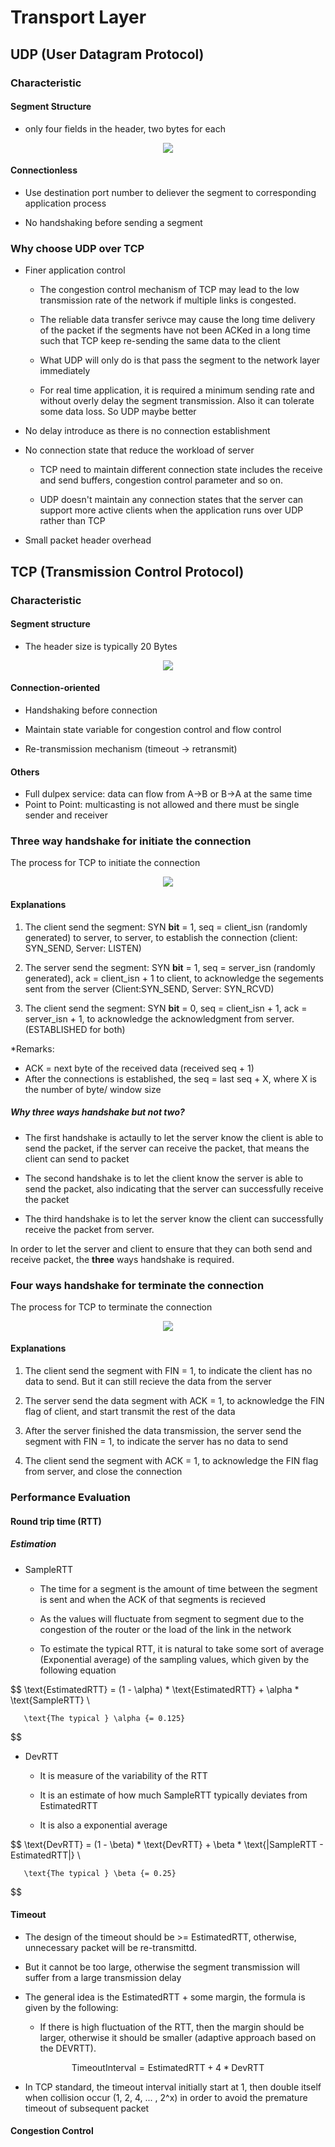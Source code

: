 # Transport Layer
## UDP (User Datagram Protocol)
### Characteristic
#### Segment Structure
* only four fields in the header, two bytes for each
<p align="center"> 
<img src="img/udp.png" />
</p>

#### Connectionless
  
  * Use destination port number to deliever the segment to corresponding application process
  
  * No handshaking before sending a segment

### Why choose UDP over TCP
*   Finer application control
   
       * The congestion control mechanism of TCP may lead to the low transmission rate of the network if multiple links is congested.
  
       * The reliable data transfer serivce may cause the long time delivery of the packet if the segments have not been ACKed in a long time such that TCP keep re-sending the same data to the client   
  
       * What UDP will only do is that pass the segment to the network layer immediately   
   
       * For real time application, it is required a minimum sending rate and without overly delay the segment transmission.  Also it can tolerate some data loss. So UDP maybe better
  
*   No delay introduce as there is no connection establishment

*   No connection state that reduce the workload of server
  
       * TCP need to maintain different connection state includes the receive and send buffers, congestion control parameter and so on.
  
       * UDP doesn't maintain any connection states that the server can support more active clients when the application runs over UDP rather than TCP

* Small packet header overhead
  
## TCP (Transmission Control Protocol)
### Characteristic
#### Segment structure
* The header size is typically 20 Bytes 
<p align="center"> 
<img src="img/tcp.png" />
</p>

#### Connection-oriented
* Handshaking before connection

* Maintain state variable for congestion control and flow control
  
* Re-transmission mechanism (timeout -> retransmit)
#### Others
* Full dulpex service: data can flow from A->B or B->A at the same time 
*  Point to Point: multicasting is not allowed and there must be single sender and receiver

### Three way handshake for initiate the connection
The process for TCP to initiate the connection
<p align="center"> 
<img src="img/3-way-handshakes.png" />
</p>

#### Explanations
1. The client send the segment: SYN **bit** = 1, seq = client_isn (randomly generated) to server, to server, to establish the connection (client: SYN_SEND, Server: LISTEN)
   
2. The server send the segment: SYN **bit** = 1, seq = server_isn (randomly generated), ack = client_isn + 1 to client, to acknowledge the segements sent from the server (Client:SYN_SEND, Server: SYN_RCVD)
   
3. The client send the segment: SYN **bit** = 0, seq = client_isn + 1, ack = server_isn + 1, to acknowledge the acknowledgment from server. (ESTABLISHED for both)

*Remarks: 
* ACK = next byte of the received data (received seq + 1)
* After the connections is established, the seq = last seq + X, where X is the number of byte/ window size

##### Why three ways handshake but not two?
* The first handshake is actaully to let the server know the client is able to send the packet, if the server can receive the packet, that means the client can send to packet 
   
* The second handshake is to let the client know the server is able to send the packet, also indicating that the server can successfully receive the packet
  
*  The third handshake is to let the server know the client can successfully receive the packet from server.

In order to let the server and client to ensure that they can both send and receive packet, the **three** ways handshake is required.

### Four ways handshake for terminate the connection
The process for TCP to terminate the connection
<p align="center"> 
<img src="img/4-ways-handshakes.png" />
</p>

#### Explanations
1. The client send the segment with FIN = 1, to indicate the client has no data to send. But it can still recieve the data from the server
   
2. The server send the data segment with ACK = 1, to acknowledge the FIN flag of client, and start transmit the rest of the data
   
3. After the server finished the data transmission, the server send the segment with FIN = 1, to indicate the server has no data to send

4. The client send the segment with ACK = 1, to acknowledge the FIN flag from server, and close the connection 


### Performance Evaluation 

#### Round trip time (RTT)

##### Estimation
* SampleRTT
  
  * The time for a segment is the amount of time between the segment is sent and when the ACK of that segments is recieved
  
  * As the values will fluctuate from segment to segment due to the congestion of the router or the load of the link in the network
  
  * To estimate the typical RTT, it is natural to take some sort of average (Exponential average) of the sampling values, which given by the following equation  

$$
       \text{EstimatedRTT} = (1 - \alpha) * \text{EstimatedRTT} + \alpha * \text{SampleRTT} \\

       \text{The typical } \alpha {= 0.125}
$$

* DevRTT
  
  * It is measure of the variability of the RTT
  
  * It is an estimate of how much SampleRTT typically deviates from EstimatedRTT
  
  * It is also a exponential average

$$
       \text{DevRTT} = (1 - \beta) * \text{DevRTT} + \beta * \text{|SampleRTT - EstimatedRTT|} \\

       \text{The typical } \beta {= 0.25}
$$
#### Timeout 
* The design of the timeout should be >= EstimatedRTT, otherwise, unnecessary packet will be re-transmittd. 

* But it cannot be too large, otherwise the segment transmission will suffer from a large transmission delay

* The general idea is the EstimatedRTT + some margin, the formula is given by the following:

  * If there is high fluctuation of the RTT, then the margin should be larger, otherwise it should be smaller (adaptive approach based on the DEVRTT). 

$$
       \text{TimeoutInterval} = \text{EstimatedRTT} + 4 * \text{DevRTT}
$$

* In TCP standard, the timeout interval initially start at 1, then double itself when collision occur (1, 2, 4, ... , 2^x) in order to avoid the premature timeout of subsequent packet

#### Congestion Control
   
